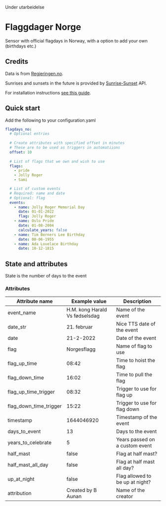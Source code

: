 Under utarbeidelse

# Flaggdager Norge

Sensor with official flagdays in Norway, with a option to add your own (birthdays etc.)

## Credits
Data is from [Regjeringen.no](https://www.regjeringen.no/no/dep/ud/dep/norges-flagg-forskrift/id449230/).

Sunrises and sunsets in the future is provided by [Sunrise-Sunset](https://sunrise-sunset.org/api) API.

For installation instructions [see this guide](https://hacs.xyz/docs/faq/custom_repositories).
## Quick start
Add the following to your configuration.yaml
```yaml
flagdays_no:
  # Optional entries
  
  # Create attributes with specified offset in minutes
  # These are to be used as triggers in automatiions
  offset: 10
  
  # List of flags that we own and wish to use
  flags:
    - pride
    - Jolly Roger
    - Sami

  # List of custom events
  # Required: name and date
  # Optional: flag
  events:
    - name: Jolly Roger Memorial Day
      date: 01-01-2022
      flag: Jolly Roger
    - name: Oslo Pride
      date: 01-08-2004
      calculate_years: false
    - name: Tim Berners Lee Birthday
      date: 08-06-1955
    - name: Ada Lovelace Birthday
      date: 10-12-1815
```
## State and attributes
State is the number of days to the event

### Attributes

| Attribute name             | Example value                             | Description                        |
|----------------------------|-------------------------------------------|------------------------------------|
| event_name                 | H.M. kong Harald Vs fødselsdag            | Name of the event                  |
| date_str                   | 21. februar                               | Nice TTS date of the event         |
| date                       | 21-2-2022                                 | Date of the event                  |
| flag                       | Norgesflagg                               | Name of flag to use                |
| flag_up_time               | 08:42                                     | Time to hoist the flag             |
| flag_down_time             | 16:02                                     | Time to pull the flag              |
| flag_up_time_trigger       | 08:32                                     | Trigger to use for flag up         |
| flag_down_time_trigger     | 15:22                                     | Trigger to use for flag down       |
| timestamp                  | 1644046920                                | Timestamp of the event             |
| days_to_event              | 13                                        | Days to the event                  |
| years_to_celebrate         | 5                                         | Years passed on a custom event     |
| half_mast                  | false                                     | Flag at half mast?                 |
| half_mast_all_day          | false                                     | Flag at half mast all day?         |
| up_at_night                | false                                     | Flag allowed to be up at night?    |
| attribution                | Created by B Aunan                        | Name of the creator                |
